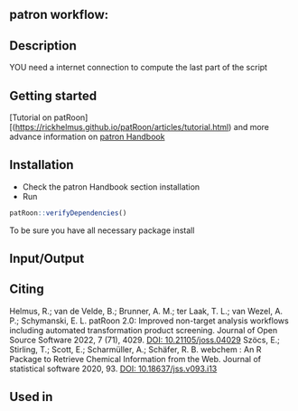 patron workflow:
--------------------------------------------------------------------------
Description
-----------



YOU need a internet connection to compute the last part of the script


Getting started
----------------
[Tutorial on patRoon][(https://rickhelmus.github.io/patRoon/articles/tutorial.html) and more advance information on  [patron Handbook](https://rickhelmus.github.io/patRoon/handbook_bd/index.html)

Installation
-----------
- Check the patron Handbook section installation
- Run 
``` r 
patRoon::verifyDependencies()
``` 
To be sure you have all necessary package install


Input/Output
------------

Citing
-------
Helmus, R.; van de Velde, B.; Brunner, A. M.; ter Laak, T. L.; van Wezel, A. P.; Schymanski, E. L. patRoon 2.0: Improved non-target analysis workflows including automated transformation product screening. Journal of Open Source Software 2022, 7 (71), 4029. [DOI: 10.21105/joss.04029](https://doi.org/10.21105/joss.04029)
Szöcs, E.; Stirling, T.; Scott, E.; Scharmüller, A.; Schäfer, R. B. webchem : An R Package to Retrieve Chemical Information from the Web. Journal of statistical software 2020, 93. [DOI: 10.18637/jss.v093.i13](https://www.jstatsoft.org/article/view/v093i13)




Used in
--------
